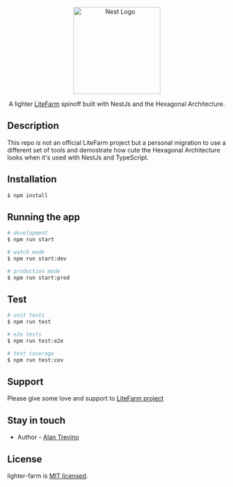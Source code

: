 <p align="center">
  <a href="http://nestjs.com/" target="blank"><img src="https://nestjs.com/img/logo-small.svg" width="200" alt="Nest Logo" /></a>
</p>

[circleci-image]: https://img.shields.io/circleci/build/github/nestjs/nest/master?token=abc123def456
[circleci-url]: https://circleci.com/gh/nestjs/nest

  <p align="center">A lighter <a href="https://github.com/LiteFarmOrg/LiteFarm" target="_blank">LiteFarm</a> spinoff built with NestJs and the Hexagonal Architecture.</p>
    <p align="center">

## Description

This repo is not an official LiteFarm project but a personal migration to use a different set of tools and demostrate how cute the Hexagonal Architecture looks when it's used with NestJs and TypeScript.

## Installation

```bash
$ npm install
```

## Running the app

```bash
# development
$ npm run start

# watch mode
$ npm run start:dev

# production mode
$ npm run start:prod
```

## Test

```bash
# unit tests
$ npm run test

# e2e tests
$ npm run test:e2e

# test coverage
$ npm run test:cov
```

## Support
Please give some love and support to [LiteFarm project](https://github.com/LiteFarmOrg/LiteFarm)

## Stay in touch

- Author - [Alan Trevino](mailto:thxv3n0lvl@pm.me)

## License

lighter-farm is [MIT licensed](LICENSE).
